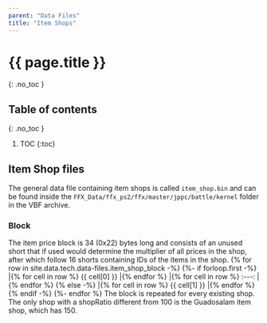 ```yaml
---
parent: "Data Files"
title: "Item Shops"
---
```

# {{ page.title }}
{: .no_toc }

## Table of contents
{: .no_toc }

1. TOC
{:toc}

## Item Shop files
The general data file containing item shops is called `item_shop.bin` and can be found inside the `FFX_Data/ffx_ps2/ffx/master/jppc/battle/kernel` folder in the VBF archive.

### Block
The item price block is 34 (0x22) bytes long and consists of an unused short that if used would determine the multiplier of all prices in the shop, after which follow 16 shorts containing IDs of the items in the shop.
{% for row in site.data.tech.data-files.item_shop_block -%}
{%- if forloop.first -%}
|{% for cell in row %} {{ cell[0] }} |{% endfor %}
|{% for cell in row %} :---: |{% endfor %}
{% else -%}
|{% for cell in row %} {{ cell[1] }} |{% endfor %}
{% endif -%}
{%- endfor %}
The block is repeated for every existing shop. The only shop with a shopRatio different from 100 is the Guadosalam item shop, which has 150.